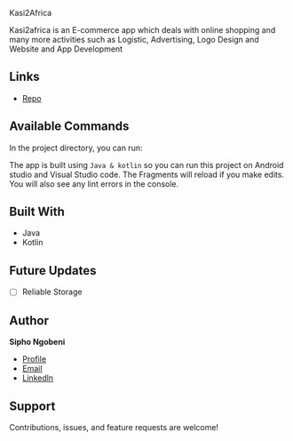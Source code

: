 Kasi2Africa

Kasi2africa is an E-commerce app which deals with online shopping and many more activities such as Logistic, Advertising, Logo Design and Website and App Development

## Links

- [Repo](https://github.com/sipnyk/README.git> "<Kasi2Africa> Repo")

## Available Commands

In the project directory, you can run:

The app is built using `Java & kotlin` so you can run this project on Android studio and Visual Studio code. The Fragments will reload if you make edits.
You will also see any lint errors in the console.

## Built With

- Java
- Kotlin

## Future Updates

- [ ] Reliable Storage

## Author

**Sipho Ngobeni**

- [Profile](https://github.com/Sipnyk "Sipho Ngobeni")
- [Email](mailto:sipho.ngo333@gmail.com?subject=Hi "sipho.ngo333@gmail.com")
- [Linkedln](https://www.linkedin.com/in/sipho-ngobeni-b99b96129
"Welcome")

## Support

Contributions, issues, and feature requests are welcome!

